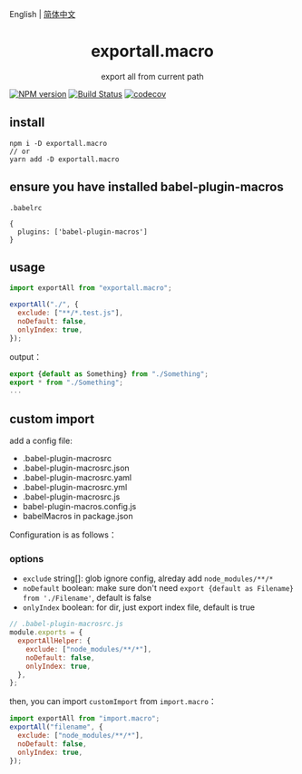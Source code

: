 English | [简体中文](./README_zh-CN.md)

<div align="center">
<h1>exportall.macro</h1>
export all from current path
</div>

[![NPM version](https://img.shields.io/npm/v/import.macro.svg?style=flat)](https://npmjs.org/package/exportall.macro)
[![Build Status](https://www.travis-ci.org/gitHber/export-all.macro.svg?branch=master)](https://www.travis-ci.org/github/gitHber/export-all.macro)
[![codecov](https://codecov.io/gh/gitHber/export-all.macro/branch/master/graph/badge.svg)](https://codecov.io/gh/gitHber/export-all.macro)

## install

```shell
npm i -D exportall.macro
// or
yarn add -D exportall.macro
```

## ensure you have installed babel-plugin-macros

`.babelrc`

```shell
{
  plugins: ['babel-plugin-macros']
}
```

## usage

```js
import exportAll from "exportall.macro";

exportAll("./", {
  exclude: ["**/*.test.js"],
  noDefault: false,
  onlyIndex: true,
});
```

output：

```js
export {default as Something} from "./Something";
export * from "./Something";
...
```

## custom import

add a config file:

- .babel-plugin-macrosrc
- .babel-plugin-macrosrc.json
- .babel-plugin-macrosrc.yaml
- .babel-plugin-macrosrc.yml
- .babel-plugin-macrosrc.js
- babel-plugin-macros.config.js
- babelMacros in package.json

Configuration is as follows：

### options

- `exclude` string[]: glob ignore config, alreday add `node_modules/**/*`
- `noDefault` boolean: make sure don't need `export {default as Filename} from './Filename'`, default is false
- `onlyIndex` boolean: for dir, just export index file, default is true

```js
// .babel-plugin-macrosrc.js
module.exports = {
  exportAllHelper: {
    exclude: ["node_modules/**/*"],
    noDefault: false,
    onlyIndex: true,
  },
};
```

then, you can import `customImport` from `import.macro`：

```js
import exportAll from "import.macro";
exportAll("filename", {
  exclude: ["node_modules/**/*"],
  noDefault: false,
  onlyIndex: true,
});
```
